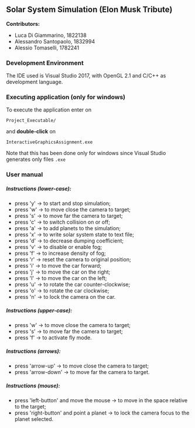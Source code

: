 ## Solar System Simulation (Elon Musk Tribute)

**Contributors:** 

- Luca Di Giammarino, 1822138
- Alessandro Santopaolo, 1832994
- Alessio Tomaselli, 1782241

### Development Environment
The IDE used is Visual Studio 2017, with OpenGL 2.1 and C/C++ as development language.


### Executing application (only for windows)
To execute the application enter on

`Project_Executable/`

and **double-click** on 

`InteractiveGraphicsAssignment.exe`

Note that this has been done only for windows since Visual Studio generates only files `.exe`

### User manual

##### Instructions (lower-case):

- press 'y' -> to start and stop simulation;
- press 'w' -> to move close the camera to target;
- press 's' -> to move far the camera to target;
- press 'c' -> to switch collision on or off;
- press 'a' -> to add planets to the simulation;
- press 'x' -> to write solar system state to text file;
- press 'd' -> to decrease dumping coefficient;
- press 'v' -> to disable or enable fog;
- press 'f' -> to increase density of fog;
- press 'r' -> reset the camera to original position;
- press 'i' -> to move the car forward;
- press 'j' -> to move the car on the right;
- press 'l' -> to move the car on the left;
- press 'u' -> to rotate the car counter-clockwise;
- press 'o' -> to rotate the car clockwise;
- press 'n' -> to lock the camera on the car.

##### Instructions (upper-case):

- press 'w' -> to move close the camera to target;
- press 's' -> to move far the camera to target;
- press 'f' -> to activate fly mode.

##### Instructions (arrows):

- press 'arrow-up' -> to move close the camera to target;
- press 'arrow-down' -> to move far the camera to target.

##### Instructions (mouse):

- press 'left-button' and move the mouse -> to move in the space relative to the target;
- press 'right-button' and point a planet -> to lock the camera focus to the planet selected.
